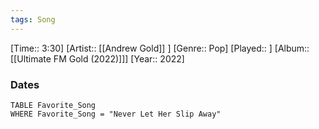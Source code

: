 ```yaml
---
tags: Song  
---
```

[Time:: 3:30]
[Artist:: [[Andrew Gold]] ]
[Genre:: Pop]
[Played:: ]
[Album:: [[Ultimate FM Gold (2022)]]]
[Year:: 2022]
### Dates
````dataview
TABLE Favorite_Song
WHERE Favorite_Song = "Never Let Her Slip Away"
````